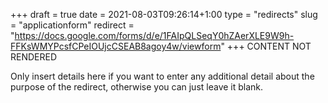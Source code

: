 +++
draft = true
date = 2021-08-03T09:26:14+1:00
type = "redirects"
slug = "applicationform"
redirect = "https://docs.google.com/forms/d/e/1FAIpQLSeqY0hZAerXLE9W9h-FFKsWMYPcsfCPeIOUjcCSEAB8agoy4w/viewform"
+++
CONTENT NOT RENDERED

Only insert details here if you want to enter any additional detail about the purpose of the redirect, otherwise you can just leave it blank. 
